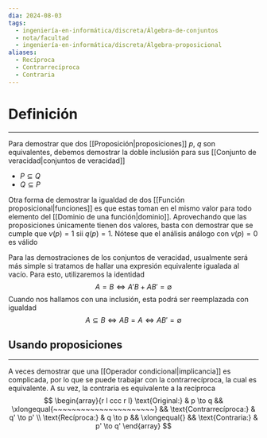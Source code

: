 ```yaml
---
dia: 2024-08-03
tags:
  - ingeniería-en-informática/discreta/Álgebra-de-conjuntos
  - nota/facultad
  - ingeniería-en-informática/discreta/Álgebra-proposicional
aliases:
  - Recíproca
  - Contrarrecíproca
  - Contraria
---
```

# Definición
---
Para demostrar que dos [[Proposición|proposiciones]] $p$, $q$ son equivalentes, debemos demostrar la doble inclusión para sus [[Conjunto de veracidad|conjuntos de veracidad]]
* $P \subseteq Q$ 
* $Q \subseteq P$ 

Otra forma de demostrar la igualdad de dos [[Función proposicional|funciones]] es que estas toman en el mismo valor para todo elemento del [[Dominio de una función|dominio]]. Aprovechando que las proposiciones únicamente tienen dos valores, basta con demostrar que se cumple que $v(p) = 1$ sii $q(p) = 1$. Nótese que el análisis análogo con $v(p) = 0$ es válido

Para las demostraciones de los conjuntos de veracidad, usualmente será más simple si tratamos de hallar una expresión equivalente igualada al vacío. Para esto, utilizaremos la identidad $$ A = B \iff A'B + AB' = \emptyset $$
Cuando nos hallamos con una inclusión, esta podrá ser reemplazada con igualdad $$ A \subseteq B \iff AB = A \iff AB' = \emptyset  $$
## Usando proposiciones
---
A veces demostrar que una [[Operador condicional|implicancia]] es complicada, por lo que se puede trabajar con la contrarrecíproca, la cual es equivalente. A su vez, la contraria es equivalente a la recíproca $$ \begin{array}{r l ccc r l}
    \text{Original:} & p \to q && \xlongequal{~~~~~~~~~~~~~~~~~~~~~~} && \text{Contrarrecíproca:} & q' \to p' \\
    \text{Recíproca:} & q \to p && \xlongequal{} && \text{Contraria:} & p' \to q' 
\end{array} $$


